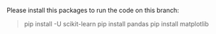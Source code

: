 Please install this packages to run the code on this branch:
> pip install -U scikit-learn
> pip install pandas
> pip install matplotlib
